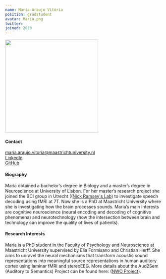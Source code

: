 ```yaml
---
name: Maria Araujo Vitória
position: gradstudent
avatar: Maria.png
twitter: 
joined: 2023
---
```


<img width="300" src="{{site.baseurl}}/images/people/{{page.avatar}}" data-action="zoom">

#### Contact
<i class="fa fa-envelope-o"></i> maria.araujo.vitoria@maastrichtuniversity.nl <br>
<a href="https://www.linkedin.com/in/maria-de-araújo-vitória-6b2b94201/"> <i class="fa fa-linkedin"></i> LinkedIn </a><br>
<a href="https://github.com/maraujovitoria/"> <i class="fa fa-github"></i> GitHub </a><br>

#### Biography
Maria obtained a bachelor’s degree in Biology and a master’s degree in Neuroscience at University of Lisbon. For her master’s research project she joined the BCI group in Utrecht ((<a href="https://www.nick-ramsey.eu/">Nick Ramsey's Lab</a>) to investigate speech decoding using fMRI at 7T. Now she is a PhD at Maastricht University where she is investigating how the brain processes sounds. Maria’s main interests are cognitive neuroscience (neural encoding and decoding of cognitive phenomena) and neurotechnology (how the intersection between brain and technology can improve the quality of lives of patients).

#### Research Interests
Maria is a PhD student in the Faculty of Psychology and Neuroscience at Maastricht University supervised by Elia Formisano and Christian Herff. She aims to unravel the neural mechanisms that transform acoustic sound representations into meaningful source representations in human auditory cortex using laminar fMRI and stereoEEG. More details about the Aud2Sem (Auditory to Semantics) Project can be found here: (<a href="https://www.nwo.nl/en/projects/40620go030">NWO Project</a>).
